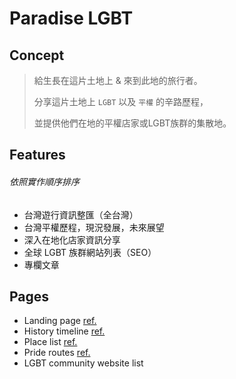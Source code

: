 # Paradise LGBT

## Concept

> 給生長在這片土地上 & 來到此地的旅行者。
>
> 分享這片土地上 `LGBT` 以及 `平權` 的辛路歷程，
>
> 並提供他們在地的平權店家或LGBT族群的集散地。

## Features
###### 依照實作順序排序

* 台灣遊行資訊整匯（全台灣）
* 台灣平權歷程，現況發展，未來展望
* 深入在地化店家資訊分享
* 全球 LGBT 族群網站列表（SEO）
* 專欄文章

## Pages

* Landing page [ref.](https://bueno.co/)
* History timeline [ref.](https://www.50cinquante.be/)
* Place list [ref.](https://www.airbnb.com.tw/)
* Pride routes [ref.](https://pride.google/en-US)
* LGBT community website list

